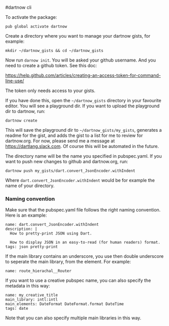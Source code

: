 #dartnow cli

To activate the package:

`pub global activate dartnow`

Create a directory where you want to manage your dartnow gists, for example:

`mkdir ~/dartnow_gists && cd ~/dartnow_gists`

Now run `darnow init`. You will be asked your github username. And you need to create a github token. See this doc:

https://help.github.com/articles/creating-an-access-token-for-command-line-use/

The token only needs access to your gists.

If you have done this, open the `~/dartnow_gists` directory in your favourite editor. You will see a playground dir. If you want to upload the playground dir to dartnow, run:

`dartnow create`

This will save the playground dir to `~/dartnow_gists/my_gists`, generates a readme for the gist, and adds the gist to a list for me to review for dartnow.org. For now, please send me a message at https://dartlang.slack.com. Of course this will be automated in the future.

The directory name will be the name you specified in pubspec.yaml. If you want to push new changes to github and dartnow.org, run:

`dartnow push my_gists/dart.convert_JsonEncoder.withIndent`

Where `dart.convert_JsonEncoder.withIndent` would be for example the name of your directory.

### Naming convention

Make sure that the pubspec.yaml file follows the right naming convention. Here is an example:

```
name: dart.convert_JsonEncoder.withIndent
description: |
  How to pretty-print JSON using Dart.

  How to display JSON in an easy-to-read (for human readers) format.
tags: json pretty-print
```

If the main library contains an underscore, you use then double underscore to seperate the main library, from the element. For example:

```
name: route_hierachal__Router
```

If you want to use a creative pubspec name, you can also specify the metadata in this way:

```
name: my_creative_title
main_library: intl:intl
main_elements: DateFormat DateFormat.format DateTime
tags: date
```

Note that you can also specify multiple main libraries in this way.